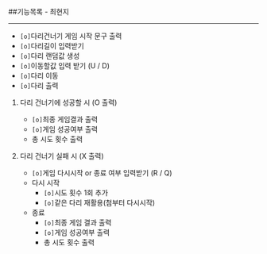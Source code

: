 ##기능목록 - 최현지
<hr>

* `[o]`다리건너기 게임 시작 문구 출력
* `[o]`다리길이 입력받기
* `[o]`다리 랜덤값 생성
* `[o]`이동할값 입력 받기 (U / D)
* `[o]`다리 이동
* `[o]`다리 출력

1. 다리 건너기에 성공할 시 (O 출력)
    * `[o]`최종 게임결과 출력
    * `[o]`게임 성공여부 출력
    * 총 시도 횟수 출력
    

2. 다리 건너기 실패 시 (X 출력)
    * `[o]`게임 다시시작 or 종료 여부 입력받기 (R / Q)
    * 다시 시작
        * `[o]`시도 횟수 1회 추가
        * `[o]`같은 다리 재활용(첨부터 다시시작)
    * 종료 
        * `[o]`최종 게임 결과 출력
        * `[o]`게임 성공여부 출력
        * 총 시도 횟수 출력